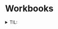 # Workbooks


<details> 
  <summary>TIL:</summary>
  <details>
    <summary>2022-03-15</summary>
    Actions resulted to failure everytime even thought workbook was uploaded to sentinel.
    Reason: I had arm template and workbook template. Arm template was uploaded to sentinel but workbook template resulted to an error.
    Removed workbook template.
    At this moment not going to investigate further why workbook tmeplate didn't work as planned.
  </details>
  <details>
    <summary>2022-03-14</summary>
    For some reason workbook template cannot be used. Need to investigate why.
    In ARM-template there's "workbookId": { ... defaultValue: "[newGuid()]" and this generates new guid.
    This new guid creates a confict for existing dashboard and github workflow will result as failed.
    Generated a static guid for defaultValue and now workflow works. 
  </details><!--2022-03-14-->
 </details<!--TIL-->

